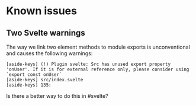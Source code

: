 # Known issues

## Two Svelte warnings

The way we link two element methods to module exports is unconventional and causes the following warnings:

```
[aside-keys] (!) Plugin svelte: Src has unused export property 'onUser'. If it is for external reference only, please consider using `export const onUser`
[aside-keys] src/index.svelte
[aside-keys] 135: 
```

Is there a better way to do this in #svelte?

